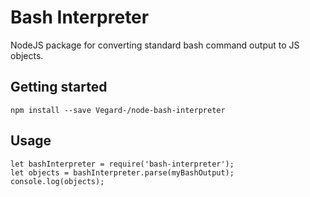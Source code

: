 Bash Interpreter
============

NodeJS package for converting standard bash command output to JS objects.

## Getting started

    npm install --save Vegard-/node-bash-interpreter

## Usage

    let bashInterpreter = require('bash-interpreter');
    let objects = bashInterpreter.parse(myBashOutput);
    console.log(objects);
